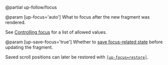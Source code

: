 @partial up-follow/focus

@param [up-focus='auto']
  What to focus after the new fragment was rendered.

  See [Controlling focus](/focus) for a list of allowed values.

@param [up-save-focus='true']
  Whether to [save focus-related state](/up.viewport.saveFocus) before updating the fragment.

  Saved scroll positions can later be restored with [`[up-focus=restore]`](/focus#restoring-focus).
